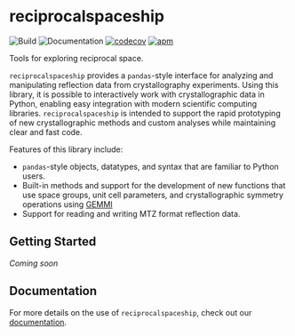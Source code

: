 # reciprocalspaceship
![Build](https://github.com/Hekstra-Lab/reciprocalspaceship/workflows/Build/badge.svg)
![Documentation](https://github.com/Hekstra-Lab/reciprocalspaceship/workflows/Documentation/badge.svg)
[![codecov](https://codecov.io/gh/Hekstra-Lab/reciprocalspaceship/branch/master/graph/badge.svg?token=4XxNesZmXB)](https://codecov.io/gh/Hekstra-Lab/reciprocalspaceship)
[![apm](https://img.shields.io/apm/l/vim-mode.svg)](https://github.com/Hekstra-Lab/reciprocalspaceship/blob/master/LICENSE)  

Tools for exploring reciprocal space.

`reciprocalspaceship` provides a `pandas`-style interface for
analyzing and manipulating reflection data from crystallography
experiments. Using this library, it is possible to interactively
work with crystallographic data in Python, enabling easy
integration with modern scientific computing libraries. `reciprocalspaceship`
is intended to support the rapid prototyping of new crystallographic methods and
custom analyses while maintaining clear and fast code.

Features of this library include:

- `pandas`-style objects, datatypes, and syntax that are familiar to Python users.
- Built-in methods and support for the development of new functions that use space groups,
  unit cell parameters, and crystallographic symmetry operations using [GEMMI](https://gemmi.readthedocs.io/en/latest/)
- Support for reading and writing MTZ format reflection data.

## Getting Started

*Coming soon*

## Documentation

For more details on the use of `reciprocalspaceship`, check out our [documentation](https://hekstra-lab.github.io/reciprocalspaceship).
